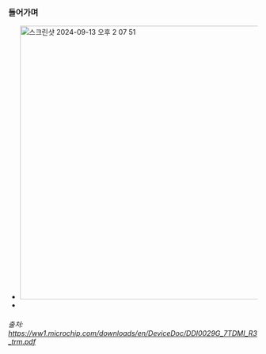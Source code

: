 ### 들어가며

- <img width="554" alt="스크린샷 2024-09-13 오후 2 07 51" src="https://github.com/user-attachments/assets/8b63ff3f-82fb-4dc4-ab26-80df352632e6">
- 

###### 출처: https://ww1.microchip.com/downloads/en/DeviceDoc/DDI0029G_7TDMI_R3_trm.pdf
